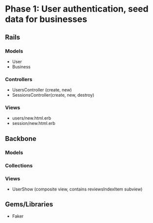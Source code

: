 # Phase 1: User authentication, seed data for businesses

## Rails
### Models
* User
* Business

### Controllers
* UsersController (create, new)
* SessionsController(create, new, destroy)

### Views
* users/new.html.erb
* session/new.html.erb

## Backbone
### Models

### Collections

### Views
* UserShow (composite view, contains reviewsIndexItem subview)

## Gems/Libraries
* Faker
